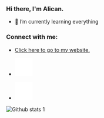 ### Hi there, I'm Alican.

- 🌱 I’m currently learning everything 
  
### Connect with me:
- [Click here to go to my website.](https://www.alican.infinityfreeapp.com)
  
- [![website](./img/linkedin-dark.svg)](https://tr.linkedin.com/in/alican-bayraktar)  

- [![website](./img/instagram-dark.svg)](https://www.instagram.com/alicanb.11/)


![Github stats 1](https://github-readme-stats.vercel.app/api?username=Vlicvn&show_icons=true&theme=gradient) 





